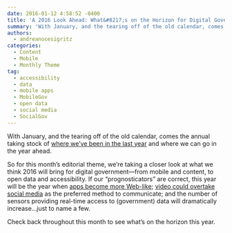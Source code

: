 ```yaml
---
date: 2016-01-12 4:58:52 -0400
title: 'A 2016 Look Ahead: What&#8217;s on the Horizon for Digital Government?'
summary: 'With January, and the tearing off of the old calendar, comes the annual taking stock of where we&#8217;ve been in the last year and where we can go in the year ahead. So for this month&#8217;s editorial theme, we&#8217;re taking a closer look at what we think 2016 will bring for digital government&mdash;from mobile and'
authors:
  - andreanocesigritz
categories:
  - Content
  - Mobile
  - Monthly Theme
tag:
  - accessibility
  - data
  - mobile apps
  - MobileGov
  - open data
  - social media
  - SocialGov
---
```


With January, and the tearing off of the old calendar, comes the annual taking stock of [where we&#8217;ve been in the last year](https://www.WHATEVER/2015/12/31/digitalgovs-2015-year-in-review/) and where we can go in the year ahead.

So for this month&#8217;s editorial theme, we&#8217;re taking a closer look at what we think 2016 will bring for digital government—from mobile and content, to open data and accessibility. If our &#8220;prognosticators&#8221; are correct, this year will be the year when [apps become more Web-like](https://www.WHATEVER/2016/01/12/trends-on-tuesday-10-mobile-government-and-tech-trends-for-2016/); [video could overtake social media](https://www.WHATEVER/2016/01/11/the-content-corner-content-trends-for-2016/) as the preferred method to communicate; and the number of sensors providing real-time access to (government) data will dramatically increase&#8230;just to name a few.

Check back throughout this month to see what&#8217;s on the horizon this year.